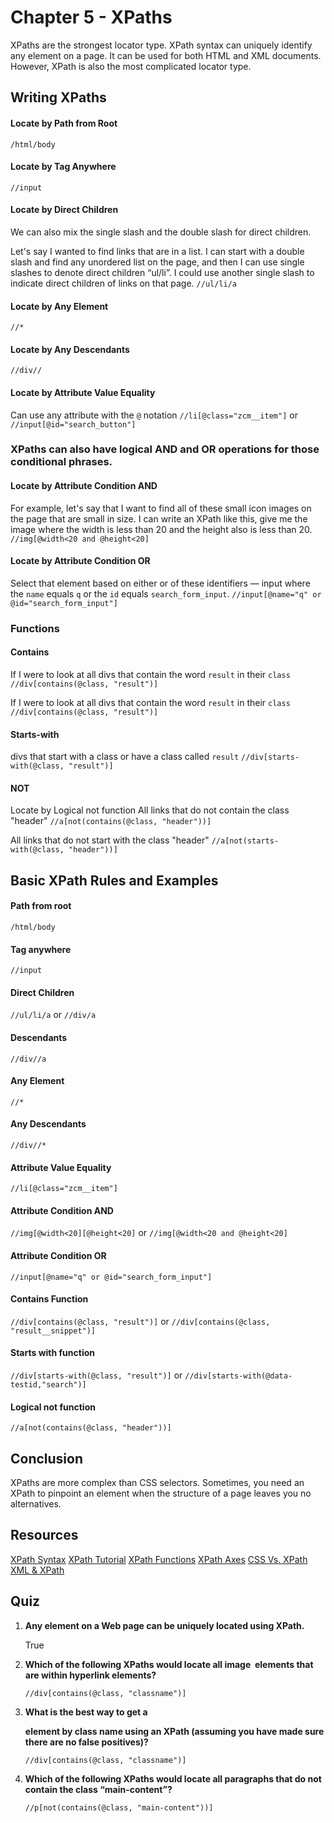 # Chapter 5 - XPaths
XPaths are the strongest locator type. XPath syntax can uniquely identify any element on a page. 
It can be used for both HTML and XML documents. However, XPath is also the most complicated locator type.

## Writing XPaths

#### Locate by Path from Root
`/html/body`

#### Locate by Tag Anywhere
`//input`

#### Locate by Direct Children
We can also mix the single slash and the double slash for direct children.

Let's say I wanted to find links that are in a list. 
I can start with a double slash and find any unordered list on the page, and then I can use single slashes to denote direct children “ul/li”. 
I could use another single slash to indicate direct children of links on that page.
`//ul/li/a`

#### Locate by Any Element
`//*`

#### Locate by Any Descendants
`//div//`

#### Locate by Attribute Value Equality
Can use any attribute with the `@` notation
`//li[@class="zcm__item"]`
            or 
`//input[@id="search_button"]`


### XPaths can also have logical AND and OR operations for those conditional phrases.
#### Locate by Attribute Condition AND
For example, let's say that I want to find all of these small icon images on the page that are small in size. 
I can write an XPath like this, give me the image where the width is less than 20 and the height also is less than 20.
`//img[@width<20 and @height<20]`

#### Locate by Attribute Condition OR
Select that element based on either or of these identifiers — input where the `name` equals `q` or the `id` equals `search_form_input`.
`//input[@name="q" or @id="search_form_input"]`

### Functions
#### Contains
If I were to look at all divs that contain the word `result` in their `class`
` //div[contains(@class, "result")]`

If I were to look at all divs that contain the word `result` in their `class`
` //div[contains(@class, "result")]`

#### Starts-with
divs that start with a class or have a class called `result`
`//div[starts-with(@class, "result")]`

#### NOT
Locate by Logical not function
All links that do not contain the class "header"
`//a[not(contains(@class, "header"))]`

All links that do not start with the class "header"
`//a[not(starts-with(@class, "header"))]`

## Basic XPath Rules and Examples
#### Path from root
`/html/body`

#### Tag anywhere
`//input`

#### Direct Children
`//ul/li/a`
    or
`//div/a`

#### Descendants
`//div//a`

#### Any Element
`//*`

#### Any Descendants
`//div//*`

#### Attribute Value Equality
`//li[@class="zcm__item"]`

#### Attribute Condition AND
`//img[@width<20][@height<20]`
            or 
`//img[@width<20 and @height<20]`

#### Attribute Condition OR
`//input[@name="q" or @id="search_form_input"]`

#### Contains Function
`//div[contains(@class, "result")]`
or
`//div[contains(@class, "result__snippet")]`

#### Starts with function
`//div[starts-with(@class, "result")]`
or
`//div[starts-with(@data-testid,"search")]`

#### Logical not function
`//a[not(contains(@class, "header"))]`

## Conclusion
XPaths are more complex than CSS selectors.
Sometimes, you need an XPath to pinpoint an element when the structure of a page leaves you no alternatives.

## Resources
[XPath Syntax](https://www.w3schools.com/xml/xpath_syntax.asp)
[XPath Tutorial](https://www.w3schools.com/xml/xpath_intro.asp)
[XPath Functions](https://developer.mozilla.org/en-US/docs/Web/XPath/Functions)
[XPath Axes](https://www.w3schools.com/xml/xpath_axes.asp)
[CSS Vs. XPath](http://elementalselenium.com/tips/32-xpath-vs-css)
[XML & XPath](https://www.w3schools.com/xml/xml_xpath.asp)

## Quiz
1. **Any element on a Web page can be uniquely located using XPath.**
    
    True

2. **Which of the following XPaths would locate all image <img> elements that are within hyperlink <a> elements?**

    `//div[contains(@class, "classname")]`
3. **What is the best way to get a <div> element by class name using an XPath (assuming you have made sure there are no false positives)?**

    `//div[contains(@class, "classname")]`

4. **Which of the following XPaths would locate all paragraphs that do not contain the class “main-content”?**
    
    `//p[not(contains(@class, "main-content"))]`
    



